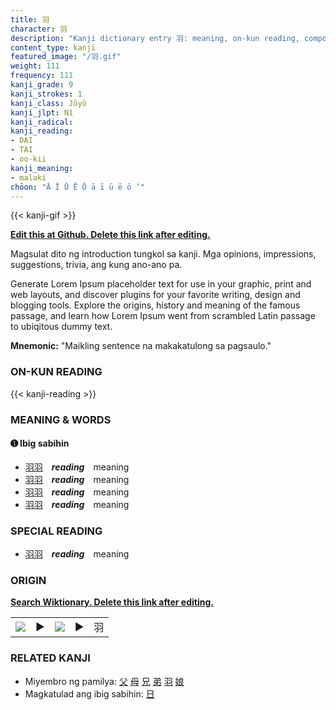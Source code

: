 ```yaml
---
title: 羽
character: 羽
description: "Kanji dictionary entry 羽: meaning, on-kun reading, compounds, origin, related kanji"
content_type: kanji
featured_image: "/羽.gif"
weight: 111
frequency: 111
kanji_grade: 9
kanji_strokes: 1
kanji_class: Jōyō
kanji_jlpt: N1
kanji_radical: 
kanji_reading: 
- DAI
- TAI
- oo-kii
kanji_meaning:
- malaki
chōon: "Ā Ī Ū Ē Ō ā ī ū ē ō ’"
---
```

[//]: # (Don't edit the line below. Kanji animated GIF code is automatically generated.)
{{< kanji-gif >}}

[//]: # (Edit below this line.)

**[Edit this at Github. Delete this link after editing.](https://github.com/tim0g/tim/tree/main/content/kanji/羽/index.md)**

Magsulat dito ng introduction tungkol sa kanji. Mga opinions, impressions, suggestions, trivia, ang kung ano-ano pa.

Generate Lorem Ipsum placeholder text for use in your graphic, print and web layouts, and discover plugins for your favorite writing, design and blogging tools. Explore the origins, history and meaning of the famous passage, and learn how Lorem Ipsum went from scrambled Latin passage to ubiqitous dummy text.
 
**Mnemonic:** "Maikling sentence na makakatulong sa pagsaulo."

### ON-KUN READING

[//]: # (Don't edit the line below. ON-KUN READING code is automatically generated.)
{{< kanji-reading >}}

### MEANING & WORDS

#### ➊ **Ibig sabihin**
  - [羽](../羽)[羽](../羽)　***reading***　meaning
  - [羽](../羽)[羽](../羽)　***reading***　meaning
  - [羽](../羽)[羽](../羽)　***reading***　meaning
  - [羽](../羽)[羽](../羽)　***reading***　meaning

### SPECIAL READING
  - [羽](../羽)[羽](../羽)　***reading***　meaning

### ORIGIN

**[Search Wiktionary. Delete this link after editing.](https://wiktionary.org/wiki/羽)**
<table class="kanji-table"><tr><td>
<img src="60px-羽-bronze.svg.png">
</td><td>▶</td><td>
<img src="60px-羽-oracle.svg.png">
</td><td>▶</td>
<td class="kanji-origin">羽</td>
</tr></table>

### RELATED KANJI
- Miyembro ng pamilya: [父](../父) [母](../母) [兄](../兄) [弟](../弟) [羽](../羽) [娘](../娘)
- Magkatulad ang ibig sabihin: [日](../日)
